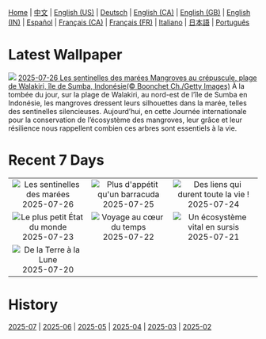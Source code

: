 [Home](../README.md) | [中文](zh-CN.md) | [English (US)](en-US.md) | [Deutsch](de-DE.md) | [English (CA)](en-CA.md) | [English (GB)](en-GB.md) | [English (IN)](en-IN.md) | [Español](es-ES.md) | [Français (CA)](fr-CA.md) | [Français (FR)](fr-FR.md) | [Italiano](it-IT.md) | [日本語](ja-JP.md) | [Português](pt-BR.md)

# Latest Wallpaper
![](https://www.bing.com/th?id=OHR.MangroveTwilight_FR-FR3644459674_UHD.jpg)
[2025-07-26 Les sentinelles des marées Mangroves au crépuscule, plage de Walakiri, île de Sumba, Indonésie(© Boonchet Ch./Getty Images)](https://www.bing.com/th?id=OHR.MangroveTwilight_FR-FR3644459674_UHD.jpg)
À la tombée du jour, sur la plage de Walakiri, au nord-est de l’île de Sumba en Indonésie, les mangroves dressent leurs silhouettes dans la marée, telles des sentinelles silencieuses. Aujourd’hui, en cette Journée internationale pour la conservation de l’écosystème des mangroves, leur grâce et leur résilience nous rappellent combien ces arbres sont essentiels à la vie.

# Recent 7 Days
|  |  |  |
|:---:|:---:|:---:|
| ![](https://www.bing.com/th?id=OHR.MangroveTwilight_FR-FR3644459674_400x240.jpg "Les sentinelles des marées") 2025-07-26 | ![](https://www.bing.com/th?id=OHR.BlackfinBarracuda_FR-FR4425436788_400x240.jpg "Plus d'appétit qu'un barracuda") 2025-07-25 | ![](https://www.bing.com/th?id=OHR.AshyWoodswallow_FR-FR6064394705_400x240.jpg "Des liens qui durent toute la vie !") 2025-07-24 |
| ![](https://www.bing.com/th?id=OHR.VaticanCity_FR-FR5939943225_400x240.jpg "Le plus petit État du monde") 2025-07-23 | ![](https://www.bing.com/th?id=OHR.BadlandsSunset_FR-FR5355431035_400x240.jpg "Voyage au cœur du temps") 2025-07-22 | ![](https://www.bing.com/th?id=OHR.AcroporaReef_FR-FR5200865280_400x240.jpg "Un écosystème vital en sursis") 2025-07-21 |
| ![](https://www.bing.com/th?id=OHR.BigMoon_FR-FR5081716230_400x240.jpg "De la Terre à la Lune") 2025-07-20 |  |  |

# History
[2025-07](../archives/wallpaper/fr-FR/w_2025_07.md) | [2025-06](../archives/wallpaper/fr-FR/w_2025_06.md) | [2025-05](../archives/wallpaper/fr-FR/w_2025_05.md) | [2025-04](../archives/wallpaper/fr-FR/w_2025_04.md) | [2025-03](../archives/wallpaper/fr-FR/w_2025_03.md) | [2025-02](../archives/wallpaper/fr-FR/w_2025_02.md)
